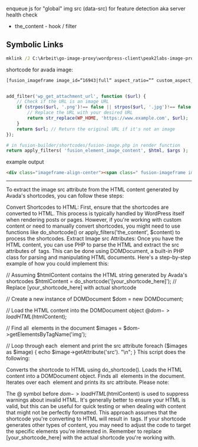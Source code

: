 enqueue js for "global" img src (data-src) for feature detection aka server health check

- the_content - hook / filter


## Symbolic Links
```cmd
mklink /J C:\Arbeit\go-image-proxy\wordpress-client\peak2labs-image-proxy C:\Arbeit\docker\kunststoffplattenprofis.de\preumzug\wp-content\plugins\peak2labs-image-proxy

```

shortcode for avada image:
```txt
[fusion_imageframe image_id=“16943|full“ aspect_ratio=““ custom_aspect_ratio=“100″ aspect_ratio_position=““ skip_lazy_load=“skip“ lightbox=“no“ gallery_id=““ lightbox_image=““ lightbox_image_id=““ alt=““ link=“http://localhost:5555/nordachse-streetstore/“ linktarget=“_self“ hide_on_mobile=“small-visibility,medium-visibility,large-visibility“ sticky_display=“normal,sticky“ class=““ id=““ max_width=““ sticky_max_width=““ align_medium=“none“ align_small=“none“ align=“center“ mask=““ custom_mask=““ mask_size=““ mask_custom_size=““ mask_position=““ mask_custom_position=““ mask_repeat=““ style_type=““ blur=““ stylecolor=““ hue=““ saturation=““ lightness=““ alpha=““ hover_type=“none“ margin_top_medium=““ margin_right_medium=““ margin_bottom_medium=““ margin_left_medium=““ margin_top_small=““ margin_right_small=““ margin_bottom_small=““ margin_left_small=““ margin_top=““ margin_right=““ margin_bottom=““ margin_left=““ bordersize=““ bordercolor=““ borderradius=““ caption_style=“off“ caption_align_medium=“none“ caption_align_small=“none“ caption_align=“none“ caption_title_medium=““ caption_title_small=““ caption_title=““ caption_text=““ caption_title_tag=“2″ fusion_font_family_caption_title_font=““ fusion_font_variant_caption_title_font=““ caption_title_size=““ caption_title_line_height=““ caption_title_letter_spacing=““ caption_title_transform=““ caption_title_color=““ caption_background_color=““ fusion_font_family_caption_text_font=““ fusion_font_variant_caption_text_font=““ caption_text_size=““ caption_text_line_height=““ caption_text_letter_spacing=““ caption_text_transform=““ caption_text_color=““ caption_border_color=““ caption_overlay_color=““ caption_margin_top=““ caption_margin_right=““ caption_margin_bottom=““ caption_margin_left=““ animation_type=““ animation_direction=“left“ animation_speed=“0.3″ animation_offset=““ filter_hue=“0″ filter_saturation=“100″ filter_brightness=“100″ filter_contrast=“100″ filter_invert=“0″ filter_sepia=“0″ filter_opacity=“100″ filter_blur=“0″ filter_hue_hover=“0″ filter_saturation_hover=“100″ filter_brightness_hover=“100″ filter_contrast_hover=“100″ filter_invert_hover=“0″ filter_sepia_hover=“0″ filter_opacity_hover=“100″ filter_blur_hover=“0″]http://localhost:5555/wp-content/uploads/2023/11/Streetstore_Banner_call2action-tiny.jpg[/fusion_imageframe]
```


```php

add_filter('wp_get_attachment_url', function ($url) {
    // Check if the URL is an image URL
    if (strpos($url, '.png')!== false || strpos($url, '.jpg')!== false || strpos($url, '.jpeg')!== false || strpos($url, '.gif')!== false) {
        // Replace the URL with your desired URL
        return str_replace(WP_HOME, 'https://www.example.com', $url);
    }
    return $url; // Return the original URL if it's not an image
});

# in fusion-builder/shortcodes/fusion-image.php in render function
return apply_filters( 'fusion_element_image_content', $html, $args );

```

example output
```html
<div class="imageframe-align-center"><span class=" fusion-imageframe imageframe-dropshadow imageframe-39 hover-type-none" style="-webkit-box-shadow: 0px 0px 4px rgba(0,0,0,0.3);box-shadow: 0px 0px 4px rgba(0,0,0,0.3);"><img width="800" height="400" alt="Trespa" title="ka4463" src="http://localhost:3333/wp-content/uploads/2023/03/ka4463.png" class="img-responsive wp-image-35251" srcset="http://localhost:3333/wp-content/uploads/2023/03/ka4463-200x100.png 200w, http://localhost:3333/wp-content/uploads/2023/03/ka4463-400x200.png 400w, http://localhost:3333/wp-content/uploads/2023/03/ka4463-600x300.png 600w, http://localhost:3333/wp-content/uploads/2023/03/ka4463.png 800w" sizes="(max-width: 800px) 100vw, 600px" />
```
---
To extract the image src attribute from the HTML content generated by Avada's shortcodes, you can follow these steps:

Convert Shortcodes to HTML: First, ensure that the shortcodes are converted to HTML. This process is typically handled by WordPress itself when rendering posts or pages. However, if you're working with custom content or need to manually convert shortcodes, you might need to use functions like do_shortcode() or apply_filters('the_content', $content) to process the shortcodes.
Extract Image src Attributes: Once you have the HTML content, you can use PHP to parse the HTML and extract the src attributes of <img> tags. This can be done using DOMDocument, a built-in PHP class for parsing and manipulating HTML documents.
Here's a step-by-step example of how you could implement this:

// Assuming $htmlContent contains the HTML string generated by Avada's shortcodes
$htmlContent = do_shortcode('[your_shortcode_here]'); // Replace [your_shortcode_here] with actual shortcode

// Create a new instance of DOMDocument
$dom = new DOMDocument;

// Load the HTML content into the DOMDocument object
@$dom->loadHTML($htmlContent);

// Find all <img> elements in the document
$images = $dom->getElementsByTagName('img');

// Loop through each <img> element and print the src attribute
foreach ($images as $image) {
    echo $image->getAttribute('src'). "\n";
}
This script does the following:

Converts the shortcode to HTML using do_shortcode().
Loads the HTML content into a DOMDocument object.
Finds all <img> elements in the document.
Iterates over each <img> element and prints its src attribute.
Please note:

The @ symbol before $dom->loadHTML($htmlContent) is used to suppress warnings about invalid HTML. It's generally better to ensure your HTML is valid, but this can be useful for quick testing or when dealing with content that might not be perfectly formatted.
This approach assumes that the shortcode you're converting to HTML will result in <img> tags. If your shortcode generates other types of content, you may need to adjust the code to target the specific elements you're interested in.
Remember to replace [your_shortcode_here] with the actual shortcode you're working with.

